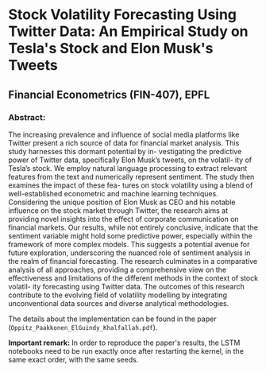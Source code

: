 # Stock Volatility Forecasting Using Twitter Data: An Empirical Study on Tesla's Stock and Elon Musk's Tweets
## Financial Econometrics (FIN-407), EPFL

### Abstract:
The increasing prevalence and influence of social media platforms like Twitter present a rich
source of data for financial market analysis. This study harnesses this dormant potential by in-
vestigating the predictive power of Twitter data, specifically Elon Musk’s tweets, on the volatil-
ity of Tesla’s stock. We employ natural language processing to extract relevant features from
the text and numerically represent sentiment. The study then examines the impact of these fea-
tures on stock volatility using a blend of well-established econometric and machine learning
techniques. Considering the unique position of Elon Musk as CEO and his notable influence on
the stock market through Twitter, the research aims at providing novel insights into the effect
of corporate communication on financial markets. Our results, while not entirely conclusive,
indicate that the sentiment variable might hold some predictive power, especially within the
framework of more complex models. This suggests a potential avenue for future exploration,
underscoring the nuanced role of sentiment analysis in the realm of financial forecasting. The
research culminates in a comparative analysis of all approaches, providing a comprehensive
view on the effectiveness and limitations of the different methods in the context of stock volatil-
ity forecasting using Twitter data. The outcomes of this research contribute to the evolving
field of volatility modelling by integrating unconventional data sources and diverse analytical
methodologies.

The details about the implementation can be found in the paper (`Oppitz_Paakkonen_ElGuindy_Khalfallah.pdf`).

**Important remark:** In order to reproduce the paper's results, the LSTM notebooks need to be
run exactly once after restarting the kernel, in the same exact order, with the same seeds.
